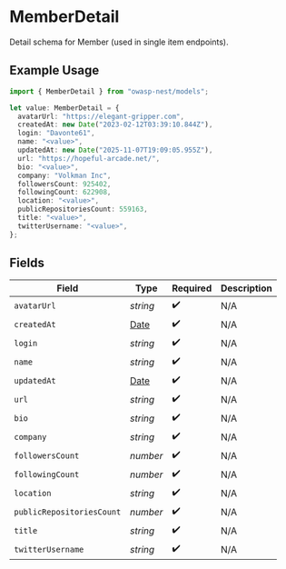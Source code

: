 # MemberDetail

Detail schema for Member (used in single item endpoints).

## Example Usage

```typescript
import { MemberDetail } from "owasp-nest/models";

let value: MemberDetail = {
  avatarUrl: "https://elegant-gripper.com",
  createdAt: new Date("2023-02-12T03:39:10.844Z"),
  login: "Davonte61",
  name: "<value>",
  updatedAt: new Date("2025-11-07T19:09:05.955Z"),
  url: "https://hopeful-arcade.net/",
  bio: "<value>",
  company: "Volkman Inc",
  followersCount: 925402,
  followingCount: 622908,
  location: "<value>",
  publicRepositoriesCount: 559163,
  title: "<value>",
  twitterUsername: "<value>",
};
```

## Fields

| Field                                                                                         | Type                                                                                          | Required                                                                                      | Description                                                                                   |
| --------------------------------------------------------------------------------------------- | --------------------------------------------------------------------------------------------- | --------------------------------------------------------------------------------------------- | --------------------------------------------------------------------------------------------- |
| `avatarUrl`                                                                                   | *string*                                                                                      | :heavy_check_mark:                                                                            | N/A                                                                                           |
| `createdAt`                                                                                   | [Date](https://developer.mozilla.org/en-US/docs/Web/JavaScript/Reference/Global_Objects/Date) | :heavy_check_mark:                                                                            | N/A                                                                                           |
| `login`                                                                                       | *string*                                                                                      | :heavy_check_mark:                                                                            | N/A                                                                                           |
| `name`                                                                                        | *string*                                                                                      | :heavy_check_mark:                                                                            | N/A                                                                                           |
| `updatedAt`                                                                                   | [Date](https://developer.mozilla.org/en-US/docs/Web/JavaScript/Reference/Global_Objects/Date) | :heavy_check_mark:                                                                            | N/A                                                                                           |
| `url`                                                                                         | *string*                                                                                      | :heavy_check_mark:                                                                            | N/A                                                                                           |
| `bio`                                                                                         | *string*                                                                                      | :heavy_check_mark:                                                                            | N/A                                                                                           |
| `company`                                                                                     | *string*                                                                                      | :heavy_check_mark:                                                                            | N/A                                                                                           |
| `followersCount`                                                                              | *number*                                                                                      | :heavy_check_mark:                                                                            | N/A                                                                                           |
| `followingCount`                                                                              | *number*                                                                                      | :heavy_check_mark:                                                                            | N/A                                                                                           |
| `location`                                                                                    | *string*                                                                                      | :heavy_check_mark:                                                                            | N/A                                                                                           |
| `publicRepositoriesCount`                                                                     | *number*                                                                                      | :heavy_check_mark:                                                                            | N/A                                                                                           |
| `title`                                                                                       | *string*                                                                                      | :heavy_check_mark:                                                                            | N/A                                                                                           |
| `twitterUsername`                                                                             | *string*                                                                                      | :heavy_check_mark:                                                                            | N/A                                                                                           |